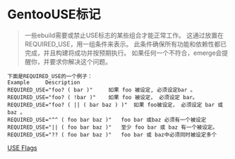 #  GentooUSE标记
> 一些ebuild需要或禁止USE标志的某些组合才能正常工作。 这通过放置在 REQUIRED\_USE，用一组条件来表示。 此条件确保所有功能和依赖性都已完成，并且构建将成功并按预期执行。 如果任何一个不符合，emerge会提醒你，并要求你解决这个问题。


```
下面是REQUIRED_USE的一个例子：
Example 	Description
REQUIRED_USE="foo? ( bar )" 	如果 foo 被设定, 必须设定bar 。
REQUIRED_USE="foo? ( !bar )" 	如果 foo 被设定， 必须设定 bar。
REQUIRED_USE="foo? ( || ( bar baz ) )" 	如果 foo被设定， 必须设定 bar 或baz 。
REQUIRED_USE="^^ ( foo bar baz )" 	foo bar 或baz 必须有一个被设定
REQUIRED_USE="|| ( foo bar baz )" 	至少 foo bar 或 baz 有一个被设定。
REQUIRED_USE="?? ( foo bar baz )" 	foo bar 或 baz中必须同时被设定多个
```
[USE Flags](https://www.gentoo.org/support/use-flags/)
